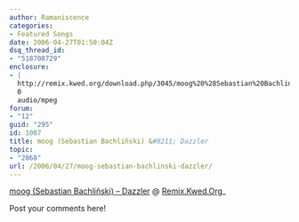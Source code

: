```yaml
---
author: Ramaniscence
categories:
- Featured Songs
date: 2006-04-27T01:50:04Z
dsq_thread_id:
- "518708729"
enclosure:
- |
  http://remix.kwed.org/download.php/3045/moog%20%28Sebastian%20Bachlinski%29%20-%20Dazzler.mp3
  0
  audio/mpeg
forum:
- "12"
guid: "295"
id: 1007
title: moog (Sebastian Bachliñski) &#8211; Dazzler
topic:
- "2868"
url: /2006/04/27/moog-sebastian-bachlinski-dazzler/
---
```


[moog (Sebastian Bachliñski) &#8211; Dazzler](http://remix.kwed.org/download.php/3045/moog%20%28Sebastian%20Bachlinski%29%20-%20Dazzler.mp3 "http://remix.kwed.org/download.php/3045/moog (Sebastian Bachlinski) - Dazzler.mp3") @ <a target="_blank" href="http://remix.kwed.org">Remix.Kwed.Org</a><a target="_blank" href="http://remix.kwed.org"></a>[](http://www.abandonedsheep.com/)_</p>

Post your comments here!</em>
